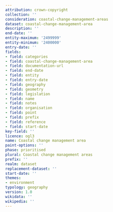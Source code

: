 ```yaml
---
attribution: crown-copyright
collection: ''
consideration: coastal-change-management-areas
dataset: coastal-change-management-area
description: ''
end-date: ''
entity-maximum: '2499999'
entity-minimum: '2400000'
entry-date: ''
fields:
- field: categories
- field: coastal-change-management-area
- field: documentation-url
- field: end-date
- field: entity
- field: entry-date
- field: geography
- field: geometry
- field: legislation
- field: name
- field: notes
- field: organisation
- field: point
- field: prefix
- field: reference
- field: start-date
key-field: ''
licence: ogl3
name: Coastal change management area
paint-options: ''
phase: prioritised
plural: Coastal change management areas
prefix: ''
realm: dataset
replacement-dataset: ''
start-date: ''
themes:
- environment
typology: geography
version: 1.0
wikidata: ''
wikipedia: ''
---
```

